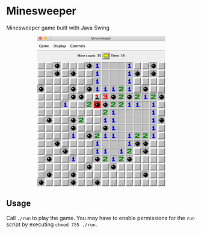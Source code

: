 # Minesweeper

Minesweeper game built with Java Swing

<div align="center"><img height="400" src="assets/images/screenshot.png" alt="Minesweeper Screenshot">
</div>

## Usage

Call `./run` to play the game. You may have to enable permissions for the `run` script by executing `chmod 755 ./run`.
